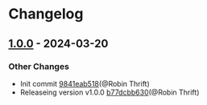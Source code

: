 # Changelog

## [1.0.0](https://github.com/spacefleet-dev/drydock/releases/tag/v1.0.0) - 2024-03-20

### <!-- 6 -->Other Changes

- Init commit [9841eab518](https://github.com/spacefleet-dev/drydock/commit/9841eab51808290e56f15c6ddf7e01b24705a081)(@Robin Thrift)
- Releaseing version v1.0.0 [b77dcbb630](https://github.com/spacefleet-dev/drydock/commit/b77dcbb63048fda5b77415f2918536f1b1ec7aa3)(@Robin Thrift)



